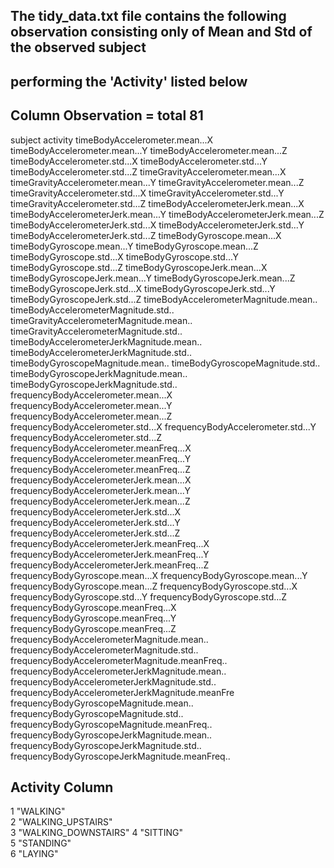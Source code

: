 ## The tidy_data.txt file contains the following observation consisting only of Mean and Std of the observed subject
## performing the 'Activity' listed below

## Column Observation = total 81
subject
activity
timeBodyAccelerometer.mean...X
timeBodyAccelerometer.mean...Y
timeBodyAccelerometer.mean...Z
timeBodyAccelerometer.std...X
timeBodyAccelerometer.std...Y
timeBodyAccelerometer.std...Z
timeGravityAccelerometer.mean...X
timeGravityAccelerometer.mean...Y
timeGravityAccelerometer.mean...Z
timeGravityAccelerometer.std...X
timeGravityAccelerometer.std...Y
timeGravityAccelerometer.std...Z
timeBodyAccelerometerJerk.mean...X
timeBodyAccelerometerJerk.mean...Y
timeBodyAccelerometerJerk.mean...Z
timeBodyAccelerometerJerk.std...X
timeBodyAccelerometerJerk.std...Y
timeBodyAccelerometerJerk.std...Z
timeBodyGyroscope.mean...X
timeBodyGyroscope.mean...Y
timeBodyGyroscope.mean...Z
timeBodyGyroscope.std...X
timeBodyGyroscope.std...Y
timeBodyGyroscope.std...Z
timeBodyGyroscopeJerk.mean...X
timeBodyGyroscopeJerk.mean...Y
timeBodyGyroscopeJerk.mean...Z
timeBodyGyroscopeJerk.std...X
timeBodyGyroscopeJerk.std...Y
timeBodyGyroscopeJerk.std...Z
timeBodyAccelerometerMagnitude.mean..
timeBodyAccelerometerMagnitude.std..
timeGravityAccelerometerMagnitude.mean..
timeGravityAccelerometerMagnitude.std..
timeBodyAccelerometerJerkMagnitude.mean..
timeBodyAccelerometerJerkMagnitude.std..
timeBodyGyroscopeMagnitude.mean..
timeBodyGyroscopeMagnitude.std..
timeBodyGyroscopeJerkMagnitude.mean..
timeBodyGyroscopeJerkMagnitude.std..
frequencyBodyAccelerometer.mean...X
frequencyBodyAccelerometer.mean...Y
frequencyBodyAccelerometer.mean...Z
frequencyBodyAccelerometer.std...X
frequencyBodyAccelerometer.std...Y
frequencyBodyAccelerometer.std...Z
frequencyBodyAccelerometer.meanFreq...X
frequencyBodyAccelerometer.meanFreq...Y
frequencyBodyAccelerometer.meanFreq...Z
frequencyBodyAccelerometerJerk.mean...X
frequencyBodyAccelerometerJerk.mean...Y
frequencyBodyAccelerometerJerk.mean...Z
frequencyBodyAccelerometerJerk.std...X
frequencyBodyAccelerometerJerk.std...Y
frequencyBodyAccelerometerJerk.std...Z
frequencyBodyAccelerometerJerk.meanFreq...X
frequencyBodyAccelerometerJerk.meanFreq...Y
frequencyBodyAccelerometerJerk.meanFreq...Z
frequencyBodyGyroscope.mean...X
frequencyBodyGyroscope.mean...Y
frequencyBodyGyroscope.mean...Z
frequencyBodyGyroscope.std...X
frequencyBodyGyroscope.std...Y
frequencyBodyGyroscope.std...Z
frequencyBodyGyroscope.meanFreq...X
frequencyBodyGyroscope.meanFreq...Y
frequencyBodyGyroscope.meanFreq...Z
frequencyBodyAccelerometerMagnitude.mean..
frequencyBodyAccelerometerMagnitude.std..
frequencyBodyAccelerometerMagnitude.meanFreq..
frequencyBodyAccelerometerJerkMagnitude.mean..
frequencyBodyAccelerometerJerkMagnitude.std..
frequencyBodyAccelerometerJerkMagnitude.meanFre
frequencyBodyGyroscopeMagnitude.mean..
frequencyBodyGyroscopeMagnitude.std..
frequencyBodyGyroscopeMagnitude.meanFreq..
frequencyBodyGyroscopeJerkMagnitude.mean..
frequencyBodyGyroscopeJerkMagnitude.std..
frequencyBodyGyroscopeJerkMagnitude.meanFreq..

## Activity Column
1 "WALKING"            
2 "WALKING_UPSTAIRS"   
3 "WALKING_DOWNSTAIRS" 
4 "SITTING"            
5 "STANDING"           
6 "LAYING"  
